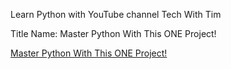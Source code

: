 Learn Python with YouTube channel Tech With Tim

Title Name: Master Python With This ONE Project!

[Master Python With This ONE Project!](https://www.youtube.com/watch?v=Dn1EjhcQk64)
